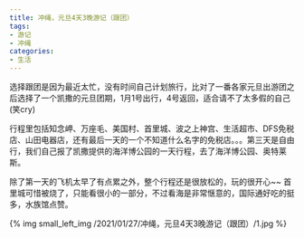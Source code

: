 ```yaml
---
title: 冲绳，元旦4天3晚游记（跟团）
tags:
- 游记
- 冲绳
categories:
- 生活
---
```


选择跟团是因为最近太忙，没有时间自己计划旅行，比对了一番各家元旦出游团之后选择了一个凯撒的元旦团期，1月1号出行，4号返回，适合请不了太多假的自己(笑cry)

行程里包括知念岬、万座毛、美国村、首里城、波之上神宫、生活超市、DFS免税店、山田电器店，还有最后一天的一个不知道什么名字的免税店。。。第三天是自由行，我们自己报了凯撒提供的海洋博公园的一天行程，去了海洋博公园、奥特莱斯。

除了第一天的飞机太早了有点累之外，整个行程还是很放松的，玩的很开心~~ 首里城可惜被烧了，只能看很小的一部分，不过看海是非常惬意的，国际通好吃的挺多，水族馆点赞。

{% img small_left_img /2021/01/27/冲绳，元旦4天3晚游记（跟团）/1.jpg %}